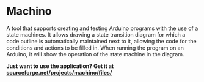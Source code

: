 Machino
=======

A tool that supports creating and testing Arduino programs with the use of a state machines. It allows drawing a state transition diagram for which a code outline is automatically maintained next to it, allowing the code for the conditions and actions to be filled in. When running the program on an Arduino, it will show the operation of the state machine in the diagram.

**Just want to use the application? Get it at [sourceforge.net/projects/machino/files/]()**
